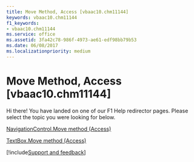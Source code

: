 ```yaml
---
title: Move Method, Access [vbaac10.chm11144]
keywords: vbaac10.chm11144
f1_keywords:
- vbaac10.chm11144
ms.service: office
ms.assetid: 3fa42c78-986f-4973-ae61-edf98bb79b53
ms.date: 06/08/2017
ms.localizationpriority: medium
---
```



# Move Method, Access [vbaac10.chm11144]

Hi there! You have landed on one of our F1 Help redirector pages. Please select the topic you were looking for below.

[NavigationControl.Move method (Access)](https://msdn.microsoft.com/library/bbf4e87e-8468-7cfd-7cd4-5f423a6517c8%28Office.15%29.aspx)

[TextBox.Move method (Access)](https://msdn.microsoft.com/library/50b25305-0b91-378d-514f-d35b8d7aed6e%28Office.15%29.aspx)

[!include[Support and feedback](~/includes/feedback-boilerplate.md)]